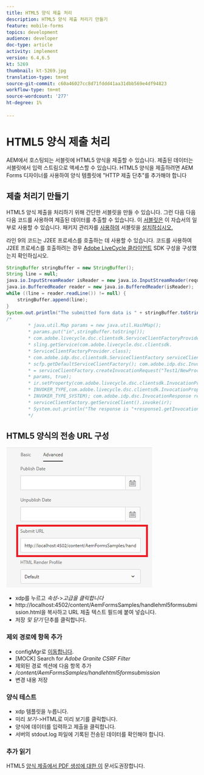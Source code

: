 ```yaml
---
title: HTML5 양식 제출 처리
description: HTML5 양식 제출 처리기 만들기
feature: mobile-forms
topics: development
audience: developer
doc-type: article
activity: implement
version: 6.4,6.5
kt: 5269
thumbnail: kt-5269.jpg
translation-type: tm+mt
source-git-commit: c60a46027cc8d71fddd41aa31dbb569e4df94823
workflow-type: tm+mt
source-wordcount: '277'
ht-degree: 1%

---
```



# HTML5 양식 제출 처리

AEM에서 호스팅되는 서블릿에 HTML5 양식을 제출할 수 있습니다. 제출된 데이터는 서블릿에서 입력 스트림으로 액세스할 수 있습니다. HTML5 양식을 제출하려면 AEM Forms 디자이너를 사용하여 양식 템플릿에 &quot;HTTP 제출 단추&quot;를 추가해야 합니다

## 제출 처리기 만들기

HTML5 양식 제출을 처리하기 위해 간단한 서블릿을 만들 수 있습니다. 그런 다음 다음 다음 코드를 사용하여 제출된 데이터를 추출할 수 있습니다. 이 [서블릿은](assets/html5-submit-handler.zip) 이 자습서의 일부로 사용할 수 있습니다. 패키지 관리자를 [사용하여](assets/html5-submit-handler.zip) 서블릿을 [설치하십시오.](http://localhost:4502/crx/packmgr/index.jsp)

라인 9의 코드는 J2EE 프로세스를 호출하는 데 사용할 수 있습니다. 코드를 사용하여 J2EE 프로세스를 호출하려는 경우 [Adobe LiveCycle 클라이언트](https://helpx.adobe.com/aem-forms/6/submit-form-data-livecycle-process.html) SDK 구성을 구성했는지 확인하십시오.

```java
StringBuffer stringBuffer = new StringBuffer();
String line = null;
java.io.InputStreamReader isReader = new java.io.InputStreamReader(request.getInputStream(), "UTF-8");
java.io.BufferedReader reader = new java.io.BufferedReader(isReader);
while ((line = reader.readLine()) != null) {
    stringBuffer.append(line);
}
System.out.println("The submitted form data is " + stringBuffer.toString());
/*
        * java.util.Map params = new java.util.HashMap();
        * params.put("in",stringBuffer.toString());
        * com.adobe.livecycle.dsc.clientsdk.ServiceClientFactoryProvider scfp =
        * sling.getService(com.adobe.livecycle.dsc.clientsdk.
        * ServiceClientFactoryProvider.class);
        * com.adobe.idp.dsc.clientsdk.ServiceClientFactory serviceClientFactory =
        * scfp.getDefaultServiceClientFactory(); com.adobe.idp.dsc.InvocationRequest ir
        * = serviceClientFactory.createInvocationRequest("Test1/NewProcess1", "invoke",
        * params, true);
        * ir.setProperty(com.adobe.livecycle.dsc.clientsdk.InvocationProperties.
        * INVOKER_TYPE,com.adobe.livecycle.dsc.clientsdk.InvocationProperties.
        * INVOKER_TYPE_SYSTEM); com.adobe.idp.dsc.InvocationResponse response1 =
        * serviceClientFactory.getServiceClient().invoke(ir);
        * System.out.println("The response is "+response1.getInvocationId());
        */
```


## HTML5 양식의 전송 URL 구성

![submit-url](assets/submit-url.PNG)

* xdp를 누르고 _속성_->_고급을 클릭합니다_
* http://localhost:4502/content/AemFormsSamples/handlehml5formsubmission.html을 복사하고 URL 제출 텍스트 필드에 붙여 넣습니다.
* 저장 _및 닫기_ 단추를 클릭합니다.

### 제외 경로에 항목 추가

* configMgr로 [이동합니다](http://localhost:4502/system/console/configMgr).
* [MOCK] Search for _Adobe Granite CSRF Filter_
* 제외된 경로 섹션에 다음 항목 추가
* _/content/AemFormsSamples/handlehtml5formsubmission_
* 변경 내용 저장

### 양식 테스트

* xdp 템플릿을 누릅니다.
* 미리 _보기_->HTML로 미리 보기를 클릭합니다.
* 양식에 데이터를 입력하고 제출을 클릭합니다.
* 서버의 stdout.log 파일에 기록된 전송된 데이터를 확인해야 합니다.

### 추가 읽기

HTML5 [양식 제출에서 PDF 생성에 대한 이](https://docs.adobe.com/content/help/en/experience-manager-learn/forms/document-services/generate-pdf-from-mobile-form-submission-article.html) 문서도권장합니다.




